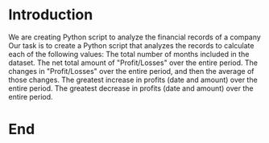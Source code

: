 # Introduction
We are creating Python script to analyze the financial records of a company
Our task is to create a Python script that analyzes the records to calculate each of the following values:
  The total number of months included in the dataset.
  The net total amount of "Profit/Losses" over the entire period.
  The changes in "Profit/Losses" over the entire period, and then the average of those changes.
  The greatest increase in profits (date and amount) over the entire period.
  The greatest decrease in profits (date and amount) over the entire period.
# End
